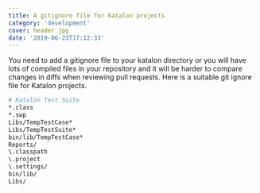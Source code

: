 ```yaml
---
title: A gitignore file for Katalon projects
category: 'development'
cover: header.jpg
date: '2019-06-23T17:12:33'
---
```


You need to add a gitignore file to your katalon directory or you will have lots of compiled files in your repository and it will be harder to compare changes in diffs when reviewing pull requests. Here is a suitable git ignore file for Katalon projects.

<!-- end excerpt -->

```bash
# Katalon Test Suite
*.class
*.swp
Libs/TempTestCase*
Libs/TempTestSuite*
bin/lib/TempTestCase*
Reports/
\.classpath
\.project
\.settings/
bin/lib/
Libs/
```
